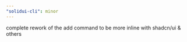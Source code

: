```yaml
---
"solidui-cli": minor
---
```


complete rework of the add command to be more inline with shadcn/ui & others
